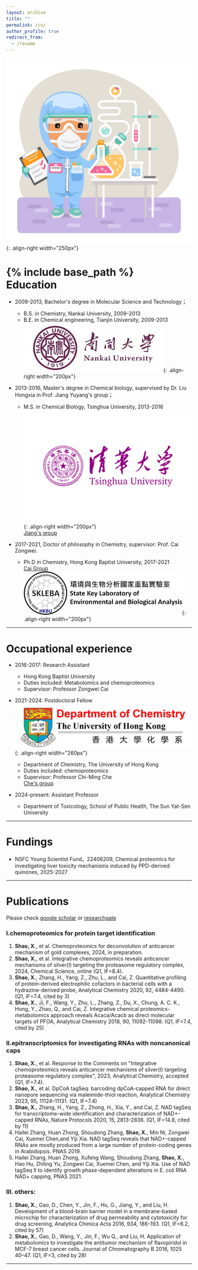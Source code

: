 ```yaml
---
layout: archive
title: ""
permalink: /cv/
author_profile: true
redirect_from:
  - /resume
---
```

![chemist](/images/chemist.png){: .align-right width="250px"}  

{% include base_path %}  
Education
======

* 2009-2013, Bachelor's degree in Molecular Science and Technology；  
  *   B.S. in Chemistry, Nankai University, 2009-2013
  *   B.E. in Chemical engineering, Tianjin University, 2009-2013
![NKU](/images/NKU.png){: .align-right width="200px"}   
 
* 2013-2016, Master's degree in Chemical biology, supervised by Dr. Liu Hongxia in Prof. Jiang Yuyang's group；  
  *   M.S. in Chemical Biology, Tsinghua University, 2013-2016
![THU](/images/THU.png){: .align-right width="200px"}   
[Jiang's group](https://sklco.pkusz.edu.cn/info/1030/1048.htm)
   
* 2017-2021, Doctor of philosophy in Chemistry, supervisor: Prof. Cai Zongwei.    
  *   Ph.D in Chemistry, Hong Kong Baptist University, 2017-2021  
    [Cai Group](http://skleba.hkbu.edu.hk/en/home/)  
    ![SKLEBA](/images/skleba.png){: .align-right width="200px"}    

---

Occupational experience 
======
* 2016-2017: Research Assistant
  * Hong Kong Baptist University
  * Duties included: Metabolomics and chemoproteomics
  * Supervisor: Professor Zongwei Cai  

* 2021-2024: Postdoctoral Fellow  
    ![HKU](/images/HKU.png){: .align-right width="260px"}
  * Department of Chemistry, The University of Hong Kong
  * Duties included: chemoproteomics
  * Supervisor: Professor Chi-Ming Che  
    [Che's group](https://cmche-hku.weebly.com/)  
* 2024-present: Assistant Professor   
  * Department of Toxicology, School of Public Health, The Sun Yat-Sen University   

---

Fundings
======
* NSFC Young Scientist Fund，22406209, Chemical proteomics for investigating liver toxicity mechanisms induced by PPD-derived quinones, 2025-2027

---

Publications
======
Please check [google scholar](https://scholar.google.com/citations?user=TyNXq_sAAAAJ&hl=en) or [researchgate](https://www.researchgate.net/profile/Xiaojian-Shao-2/research)

### I.chemoproteomics for protein target identification ###
1.	__Shao, X.__, et al. Chemoproteomics for deconvolution of anticancer mechanism of gold complexes, 2024, in preparation.
2.	__Shao, X.__, et al. Integrative chemoproteomics reveals anticancer mechanisms of silver(I) targeting the proteasome regulatory complex, 2024, Chemical Science, online (Q1, IF=8.4).
3.	__Shao, X.__, Zhang, H., Yang, Z., Zhu, L., and Cai, Z. Quantitative profiling of protein-derived electrophilic cofactors in bacterial cells with a hydrazine-derived probe, Analytical Chemistry 2020, 92, 4484-4490. (Q1, IF=7.4, cited by 3)  
4.	__Shao, X.__, Ji, F., Wang, Y., Zhu, L., Zhang, Z., Du, X., Chung, A. C. K., Hong, Y., Zhao, Q., and Cai, Z. Integrative chemical proteomics-metabolomics approach reveals Acaca/Acacb as direct molecular targets of PFOA, Analytical Chemistry 2018, 90, 11092-11098. (Q1, IF=7.4, cited by 25)

### II.epitranscriptomics for investigating RNAs with noncanonical caps ###
1.	__Shao, X.__, et al. Response to the Comments on "Integrative chemoproteomics reveals anticancer mechanisms of silver(I) targeting proteasome regulatory complex", 2023, Analytical Chemistry, accepted (Q1, IF=7.4).  
2.	__Shao, X.__, et al. DpCoA tagSeq: barcoding dpCoA-capped RNA for direct nanopore sequencing via maleimide-thiol reaction, Analytical Chemistry 2023, 95, 11124–11131. (Q1, IF=7.4) 
3.  __Shao, X.__, Zhang, H., Yang, Z., Zhong, H., Xia, Y., and Cai, Z. NAD tagSeq for transcriptome-wide identification and characterization of NAD+-capped RNAs, Nature Protocols 2020, 15, 2813-2836. (Q1, IF=14.8, cited by 11)
4.  Hailei Zhang, Huan Zhong, Shoudong Zhang, __Shao, X.__, Min Ni, Zongwei Cai, Xuemei Chen,and Yiji Xia. NAD tagSeq reveals that NAD+-capped RNAs are mostly produced from a large number of protein-coding genes in Arabidopsis. PNAS 2019.
5.  Hailei Zhang, Huan Zhong, Xufeng Wang, Shoudong Zhang, __Shao, X.__, Hao Hu, Zhiling Yu, Zongwei Cai, Xuemei Chen, and Yiji Xia. Use of NAD tagSeq II to identify growth phase-dependent alterations in E. coli RNA NAD+ capping, PNAS 2021.

### III. others: ###
1.	__Shao, X.__, Gao, D., Chen, Y., Jin, F., Hu, G., Jiang, Y., and Liu, H. Development of a blood-brain barrier model in a membrane-based microchip for characterization of drug permeability and cytotoxicity for drug screening, Analytica Chimica Acta 2016, 934, 186-193. (Q1, IF=6.2, cited by 57)  
2.	__Shao, X.__, Gao, D., Wang, Y., Jin, F., Wu Q., and Liu, H. Application of metabolomics to investigate the antitumor mechanism of flavopiridol in MCF-7 breast cancer cells. Journal of Chromatography B 2016, 1025 40–47. (Q1, IF=3, cited by 28)  

---
